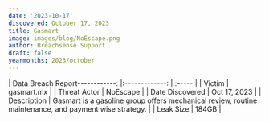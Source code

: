 ```yaml
---
date: '2023-10-17'
discovered: October 17, 2023
title: Gasmart
image: images/blog/NoEscape.png
author: Breachsense Support
draft: false
yearmonths: 2023/october
---
```


| Data Breach Report------------:     |:-------------:    | :-----:|
| Victim      | gasmart.mx      | 
| Threat Actor      | NoEscape      | 
| Date Discovered      | Oct 17, 2023      | 
| Description      | Gasmart is a gasoline group offers mechanical review, routine maintenance, and payment wise strategy.      | 
| Leak Size      | 184GB      | 

